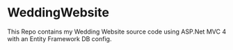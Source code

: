 WeddingWebsite
==============

This Repo contains my Wedding Website source code using ASP.Net MVC 4 with an Entity Framework DB config.
